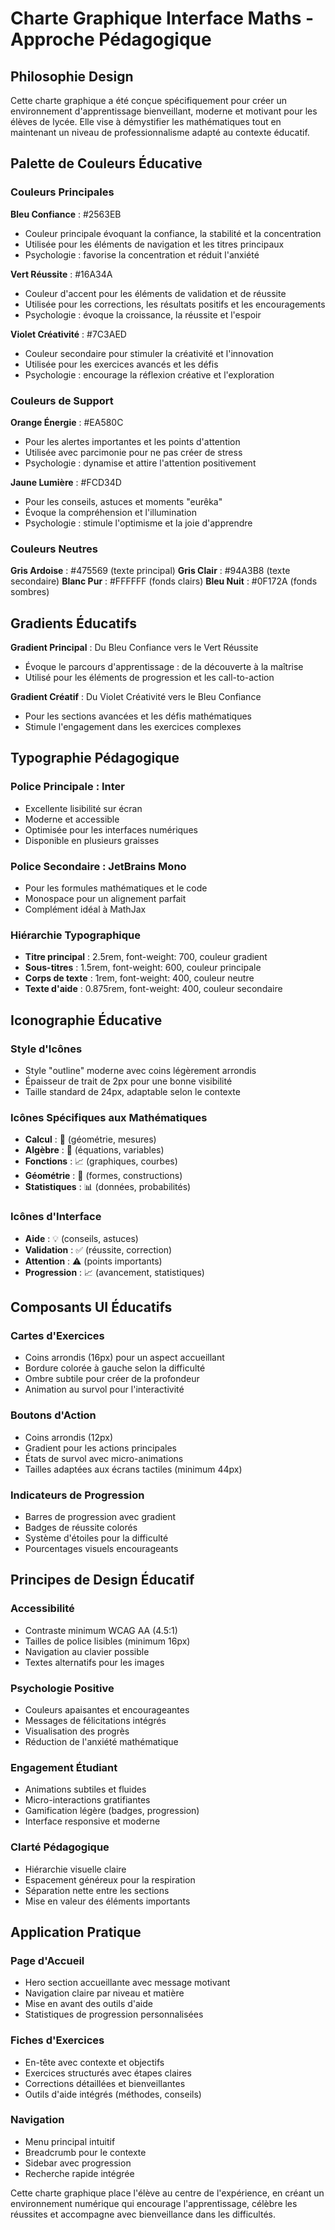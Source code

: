 # Charte Graphique Interface Maths - Approche Pédagogique

## Philosophie Design

Cette charte graphique a été conçue spécifiquement pour créer un environnement d'apprentissage bienveillant, moderne et motivant pour les élèves de lycée. Elle vise à démystifier les mathématiques tout en maintenant un niveau de professionnalisme adapté au contexte éducatif.

## Palette de Couleurs Éducative

### Couleurs Principales

**Bleu Confiance** : #2563EB
- Couleur principale évoquant la confiance, la stabilité et la concentration
- Utilisée pour les éléments de navigation et les titres principaux
- Psychologie : favorise la concentration et réduit l'anxiété

**Vert Réussite** : #16A34A
- Couleur d'accent pour les éléments de validation et de réussite
- Utilisée pour les corrections, les résultats positifs et les encouragements
- Psychologie : évoque la croissance, la réussite et l'espoir

**Violet Créativité** : #7C3AED
- Couleur secondaire pour stimuler la créativité et l'innovation
- Utilisée pour les exercices avancés et les défis
- Psychologie : encourage la réflexion créative et l'exploration

### Couleurs de Support

**Orange Énergie** : #EA580C
- Pour les alertes importantes et les points d'attention
- Utilisée avec parcimonie pour ne pas créer de stress
- Psychologie : dynamise et attire l'attention positivement

**Jaune Lumière** : #FCD34D
- Pour les conseils, astuces et moments "eurêka"
- Évoque la compréhension et l'illumination
- Psychologie : stimule l'optimisme et la joie d'apprendre

### Couleurs Neutres

**Gris Ardoise** : #475569 (texte principal)
**Gris Clair** : #94A3B8 (texte secondaire)
**Blanc Pur** : #FFFFFF (fonds clairs)
**Bleu Nuit** : #0F172A (fonds sombres)

## Gradients Éducatifs

**Gradient Principal** : Du Bleu Confiance vers le Vert Réussite
- Évoque le parcours d'apprentissage : de la découverte à la maîtrise
- Utilisé pour les éléments de progression et les call-to-action

**Gradient Créatif** : Du Violet Créativité vers le Bleu Confiance
- Pour les sections avancées et les défis mathématiques
- Stimule l'engagement dans les exercices complexes

## Typographie Pédagogique

### Police Principale : Inter
- Excellente lisibilité sur écran
- Moderne et accessible
- Optimisée pour les interfaces numériques
- Disponible en plusieurs graisses

### Police Secondaire : JetBrains Mono
- Pour les formules mathématiques et le code
- Monospace pour un alignement parfait
- Complément idéal à MathJax

### Hiérarchie Typographique
- **Titre principal** : 2.5rem, font-weight: 700, couleur gradient
- **Sous-titres** : 1.5rem, font-weight: 600, couleur principale
- **Corps de texte** : 1rem, font-weight: 400, couleur neutre
- **Texte d'aide** : 0.875rem, font-weight: 400, couleur secondaire

## Iconographie Éducative

### Style d'Icônes
- Style "outline" moderne avec coins légèrement arrondis
- Épaisseur de trait de 2px pour une bonne visibilité
- Taille standard de 24px, adaptable selon le contexte

### Icônes Spécifiques aux Mathématiques
- **Calcul** : 📐 (géométrie, mesures)
- **Algèbre** : 🔢 (équations, variables)
- **Fonctions** : 📈 (graphiques, courbes)
- **Géométrie** : 📐 (formes, constructions)
- **Statistiques** : 📊 (données, probabilités)

### Icônes d'Interface
- **Aide** : 💡 (conseils, astuces)
- **Validation** : ✅ (réussite, correction)
- **Attention** : ⚠️ (points importants)
- **Progression** : 📈 (avancement, statistiques)

## Composants UI Éducatifs

### Cartes d'Exercices
- Coins arrondis (16px) pour un aspect accueillant
- Bordure colorée à gauche selon la difficulté
- Ombre subtile pour créer de la profondeur
- Animation au survol pour l'interactivité

### Boutons d'Action
- Coins arrondis (12px)
- Gradient pour les actions principales
- États de survol avec micro-animations
- Tailles adaptées aux écrans tactiles (minimum 44px)

### Indicateurs de Progression
- Barres de progression avec gradient
- Badges de réussite colorés
- Système d'étoiles pour la difficulté
- Pourcentages visuels encourageants

## Principes de Design Éducatif

### Accessibilité
- Contraste minimum WCAG AA (4.5:1)
- Tailles de police lisibles (minimum 16px)
- Navigation au clavier possible
- Textes alternatifs pour les images

### Psychologie Positive
- Couleurs apaisantes et encourageantes
- Messages de félicitations intégrés
- Visualisation des progrès
- Réduction de l'anxiété mathématique

### Engagement Étudiant
- Animations subtiles et fluides
- Micro-interactions gratifiantes
- Gamification légère (badges, progression)
- Interface responsive et moderne

### Clarté Pédagogique
- Hiérarchie visuelle claire
- Espacement généreux pour la respiration
- Séparation nette entre les sections
- Mise en valeur des éléments importants

## Application Pratique

### Page d'Accueil
- Hero section accueillante avec message motivant
- Navigation claire par niveau et matière
- Mise en avant des outils d'aide
- Statistiques de progression personnalisées

### Fiches d'Exercices
- En-tête avec contexte et objectifs
- Exercices structurés avec étapes claires
- Corrections détaillées et bienveillantes
- Outils d'aide intégrés (méthodes, conseils)

### Navigation
- Menu principal intuitif
- Breadcrumb pour le contexte
- Sidebar avec progression
- Recherche rapide intégrée

Cette charte graphique place l'élève au centre de l'expérience, en créant un environnement numérique qui encourage l'apprentissage, célèbre les réussites et accompagne avec bienveillance dans les difficultés.
